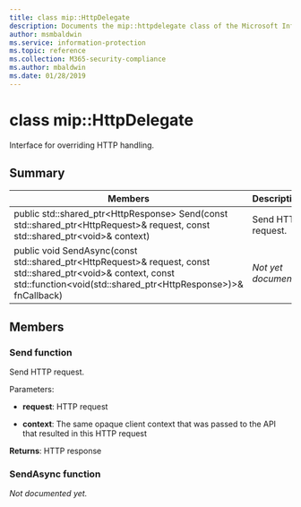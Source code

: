 ```yaml
---
title: class mip::HttpDelegate 
description: Documents the mip::httpdelegate class of the Microsoft Information Protection (MIP) SDK.
author: msmbaldwin
ms.service: information-protection
ms.topic: reference
ms.collection: M365-security-compliance
ms.author: mbaldwin
ms.date: 01/28/2019
---
```


# class mip::HttpDelegate 
Interface for overriding HTTP handling.
  
## Summary
 Members                        | Descriptions                                
--------------------------------|---------------------------------------------
public std::shared_ptr\<HttpResponse\> Send(const std::shared_ptr\<HttpRequest\>& request, const std::shared_ptr\<void\>& context)  |  Send HTTP request.
public void SendAsync(const std::shared_ptr\<HttpRequest\>& request, const std::shared_ptr\<void\>& context, const std::function\<void(std::shared_ptr\<HttpResponse\>)\>& fnCallback)  | _Not yet documented._
  
## Members
  
### Send function
Send HTTP request.

Parameters:  
* **request**: HTTP request 


* **context**: The same opaque client context that was passed to the API that resulted in this HTTP request



  
**Returns**: HTTP response
  
### SendAsync function
_Not documented yet._
